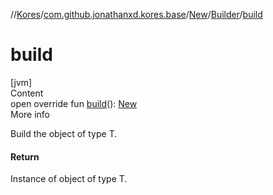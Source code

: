 //[Kores](../../../index.md)/[com.github.jonathanxd.kores.base](../../index.md)/[New](../index.md)/[Builder](index.md)/[build](build.md)



# build  
[jvm]  
Content  
open override fun [build](build.md)(): [New](../index.md)  
More info  


Build the object of type T.



#### Return  


Instance of object of type T.

  



